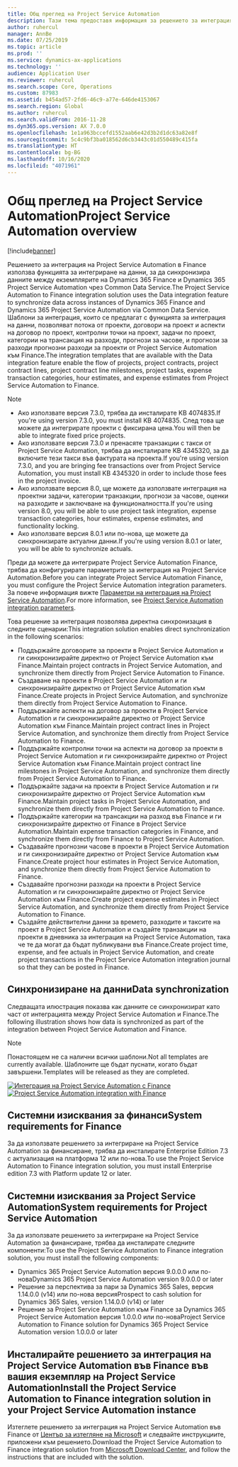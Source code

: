 ```yaml
---
title: Общ преглед на Project Service Automation
description: Тази тема предоставя информация за решението за интеграция на Dynamics 365 Project Service Automation в Dynamics 365 Finance.
author: ruhercul
manager: AnnBe
ms.date: 07/25/2019
ms.topic: article
ms.prod: ''
ms.service: dynamics-ax-applications
ms.technology: ''
audience: Application User
ms.reviewer: ruhercul
ms.search.scope: Core, Operations
ms.custom: 87983
ms.assetid: b454ad57-2fd6-46c9-a77e-646de4153067
ms.search.region: Global
ms.author: ruhercul
ms.search.validFrom: 2016-11-28
ms.dyn365.ops.version: AX 7.0.0
ms.openlocfilehash: 1e1a963bccefd1552aab6e42d3b2d1dc63a82e8f
ms.sourcegitcommit: 5c4c9bf3ba018562d6cb3443c01d550489c415fa
ms.translationtype: HT
ms.contentlocale: bg-BG
ms.lasthandoff: 10/16/2020
ms.locfileid: "4071961"
---
```

# <a name="project-service-automation-overview"></a><span data-ttu-id="faa2d-103">Общ преглед на Project Service Automation</span><span class="sxs-lookup"><span data-stu-id="faa2d-103">Project Service Automation overview</span></span>

[!include[banner](../includes/banner.md)]

<span data-ttu-id="faa2d-104">Решението за интеграция на Project Service Automation в Finance използва функцията за интегриране на данни, за да синхронизира данните между екземплярите на Dynamics 365 Finance и Dynamics 365 Project Service Automation чрез Common Data Service.</span><span class="sxs-lookup"><span data-stu-id="faa2d-104">The Project Service Automation to Finance integration solution uses the Data integration feature to synchronize data across instances of Dynamics 365 Finance and Dynamics 365 Project Service Automation via Common Data Service.</span></span> <span data-ttu-id="faa2d-105">Шаблони за интеграция, които се предлагат с функцията за интеграция на данни, позволяват потока от проекти, договори на проект и аспекти на договор по проект, контролни точки на проект, задачи по проект, категории на трансакция на разходи, прогнози за часове, и прогнози за разходи прогнозни разходи за проекти от Project Service Automation към Finance.</span><span class="sxs-lookup"><span data-stu-id="faa2d-105">The integration templates that are available with the Data integration feature enable the flow of projects, project contracts, project contract lines, project contract line milestones, project tasks, expense transaction categories, hour estimates, and expense estimates from Project Service Automation to Finance.</span></span>

> [!NOTE]
> - <span data-ttu-id="faa2d-106">Ако използвате версия 7.3.0, трябва да инсталирате KB 4074835.</span><span class="sxs-lookup"><span data-stu-id="faa2d-106">If you're using version 7.3.0, you must install KB 4074835.</span></span> <span data-ttu-id="faa2d-107">След това ще можете да интегрирате проекти с фиксирана цена.</span><span class="sxs-lookup"><span data-stu-id="faa2d-107">You will then be able to integrate fixed price projects.</span></span>
> - <span data-ttu-id="faa2d-108">Ако използвате версия 7.3.0 и пренасяте транзакции с такси от Project Service Automation, трябва да инсталирате KB 4345320, за да включите тези такси във фактурата на проекта.</span><span class="sxs-lookup"><span data-stu-id="faa2d-108">If you're using version 7.3.0, and you are bringing fee transactions over from Project Service Automation, you must install KB 4345320 in order to include those fees in the project invoice.</span></span>
> - <span data-ttu-id="faa2d-109">Ако използвате версия 8.0, ще можете да използвате интеграция на проектни задачи, категории транзакции, прогнози за часове, оценки на разходите и заключване на функционалността.</span><span class="sxs-lookup"><span data-stu-id="faa2d-109">If you're using version 8.0, you will be able to use project task integration, expense transaction categories, hour estimates, expense estimates, and functionality locking.</span></span>
> - <span data-ttu-id="faa2d-110">Ако използвате версия 8.0.1 или по-нова, ще можете да синхронизирате актуални данни.</span><span class="sxs-lookup"><span data-stu-id="faa2d-110">If you're using version 8.0.1 or later, you will be able to synchronize actuals.</span></span>

<span data-ttu-id="faa2d-111">Преди да можете да интегрирате Project Service Automation Finance, трябва да конфигурирате параметрите за интеграция на Project Service Automation.</span><span class="sxs-lookup"><span data-stu-id="faa2d-111">Before you can integrate Project Service Automation Finance, you must configure the Project Service Automation integration parameters.</span></span> <span data-ttu-id="faa2d-112">За повече информация вижте [Параметри на интеграция на Project Service Automation](PSA-parameters.md).</span><span class="sxs-lookup"><span data-stu-id="faa2d-112">For more information, see [Project Service Automation integration parameters](PSA-parameters.md).</span></span>

<span data-ttu-id="faa2d-113">Това решение за интеграция позволява директна синхронизация в следните сценарии:</span><span class="sxs-lookup"><span data-stu-id="faa2d-113">This integration solution enables direct synchronization in the following scenarios:</span></span>

- <span data-ttu-id="faa2d-114">Поддържайте договорите за проекти в Project Service Automation и ги синхронизирайте директно от Project Service Automation към Finance.</span><span class="sxs-lookup"><span data-stu-id="faa2d-114">Maintain project contracts in Project Service Automation, and synchronize them directly from Project Service Automation to Finance.</span></span>
- <span data-ttu-id="faa2d-115">Създаване на проекти в Project Service Automation и ги синхронизирайте директно от Project Service Automation към Finance.</span><span class="sxs-lookup"><span data-stu-id="faa2d-115">Create projects in Project Service Automation, and synchronize them directly from Project Service Automation to Finance.</span></span>
- <span data-ttu-id="faa2d-116">Поддържайте аспекти на договор за проекти в Project Service Automation и ги синхронизирайте директно от Project Service Automation към Finance.</span><span class="sxs-lookup"><span data-stu-id="faa2d-116">Maintain project contract lines in Project Service Automation, and synchronize them directly from Project Service Automation to Finance.</span></span>
- <span data-ttu-id="faa2d-117">Поддържайте контролни точки на аспекти на договор за проекти в Project Service Automation и ги синхронизирайте директно от Project Service Automation към Finance.</span><span class="sxs-lookup"><span data-stu-id="faa2d-117">Maintain project contract line milestones in Project Service Automation, and synchronize them directly from Project Service Automation to Finance.</span></span>
- <span data-ttu-id="faa2d-118">Поддържайте задачи на проекти в Project Service Automation и ги синхронизирайте директно от Project Service Automation към Finance.</span><span class="sxs-lookup"><span data-stu-id="faa2d-118">Maintain project tasks in Project Service Automation, and synchronize them directly from Project Service Automation to Finance.</span></span>
- <span data-ttu-id="faa2d-119">Поддържайте категории на трансакции на разход във Finance и ги синхронизирайте директно от Finance в Project Service Automation.</span><span class="sxs-lookup"><span data-stu-id="faa2d-119">Maintain expense transaction categories in Finance, and synchronize them directly from Finance to Project Service Automation.</span></span>
- <span data-ttu-id="faa2d-120">Създавайте прогнозни часове в проекти в Project Service Automation и ги синхронизирайте директно от Project Service Automation към Finance.</span><span class="sxs-lookup"><span data-stu-id="faa2d-120">Create project hour estimates in Project Service Automation, and synchronize them directly from Project Service Automation to Finance.</span></span>
- <span data-ttu-id="faa2d-121">Създавайте прогнозни разходи на проекти в Project Service Automation и ги синхронизирайте директно от Project Service Automation към Finance.</span><span class="sxs-lookup"><span data-stu-id="faa2d-121">Create project expense estimates in Project Service Automation, and synchronize them directly from Project Service Automation to Finance.</span></span>
- <span data-ttu-id="faa2d-122">Създайте действителни данни за времето, разходите и таксите на проект в Project Service Automation и създайте транзакции на проекти в дневника за интеграция на Project Service Automation, така че те да могат да бъдат публикувани във Finance.</span><span class="sxs-lookup"><span data-stu-id="faa2d-122">Create project time, expense, and fee actuals in Project Service Automation, and create project transactions in the Project Service Automation integration journal so that they can be posted in Finance.</span></span>

## <a name="data-synchronization"></a><span data-ttu-id="faa2d-123">Синхронизиране на данни</span><span class="sxs-lookup"><span data-stu-id="faa2d-123">Data synchronization</span></span>

<span data-ttu-id="faa2d-124">Следващата илюстрация показва как данните се синхронизират като част от интеграцията между Project Service Automation и Finance.</span><span class="sxs-lookup"><span data-stu-id="faa2d-124">The following illustration shows how data is synchronized as part of the integration between Project Service Automation and Finance.</span></span>

> [!NOTE]
> <span data-ttu-id="faa2d-125">Понастоящем не са налични всички шаблони.</span><span class="sxs-lookup"><span data-stu-id="faa2d-125">Not all templates are currently available.</span></span> <span data-ttu-id="faa2d-126">Шаблоните ще бъдат пуснати, когато бъдат завършени.</span><span class="sxs-lookup"><span data-stu-id="faa2d-126">Templates will be released as they are completed.</span></span>

<span data-ttu-id="faa2d-127">[![Интеграция на Project Service Automation с Finance](./media/PSA-integration.png)](./media/PSA-integration.png)</span><span class="sxs-lookup"><span data-stu-id="faa2d-127">[![Project Service Automation integration with Finance](./media/PSA-integration.png)](./media/PSA-integration.png)</span></span>

## <a name="system-requirements-for-finance"></a><span data-ttu-id="faa2d-128">Системни изисквания за финанси</span><span class="sxs-lookup"><span data-stu-id="faa2d-128">System requirements for Finance</span></span>

<span data-ttu-id="faa2d-129">За да използвате решението за интегриране на Project Service Automation за финансиране, трябва да инсталирате Enterprise Edition 7.3 с актуализация на платформа 12 или по-нова.</span><span class="sxs-lookup"><span data-stu-id="faa2d-129">To use the Project Service Automation to Finance integration solution, you must install Enterprise edition 7.3 with Platform update 12 or later.</span></span>

## <a name="system-requirements-for-project-service-automation"></a><span data-ttu-id="faa2d-130">Системни изисквания за Project Service Automation</span><span class="sxs-lookup"><span data-stu-id="faa2d-130">System requirements for Project Service Automation</span></span>

<span data-ttu-id="faa2d-131">За да използвате решението за интегриране на Project Service Automation за финансиране, трябва да инсталирате следните компоненти:</span><span class="sxs-lookup"><span data-stu-id="faa2d-131">To use the Project Service Automation to Finance integration solution, you must install the following components:</span></span>

- <span data-ttu-id="faa2d-132">Dynamics 365 Project Service Automation версия 9.0.0.0 или по-нова</span><span class="sxs-lookup"><span data-stu-id="faa2d-132">Dynamics 365 Project Service Automation version 9.0.0.0 or later</span></span>
- <span data-ttu-id="faa2d-133">Решение за перспектива за пари за Dynamics 365 Sales, версия 1.14.0.0 (v14) или по-нова версия</span><span class="sxs-lookup"><span data-stu-id="faa2d-133">Prospect to cash solution for Dynamics 365 Sales, version 1.14.0.0 (v14) or later</span></span>
- <span data-ttu-id="faa2d-134">Решение за Project Service Automation към Finance за Dynamics 365 Project Service Automation версия 1.0.0.0 или по-нова</span><span class="sxs-lookup"><span data-stu-id="faa2d-134">Project Service Automation to Finance solution for Dynamics 365 Project Service Automation version 1.0.0.0 or later</span></span>

## <a name="install-the-project-service-automation-to-finance-integration-solution-in-your-project-service-automation-instance"></a><span data-ttu-id="faa2d-135">Инсталирайте решението за интеграция на Project Service Automation във Finance във вашия екземпляр на Project Service Automation</span><span class="sxs-lookup"><span data-stu-id="faa2d-135">Install the Project Service Automation to Finance integration solution in your Project Service Automation instance</span></span>

<span data-ttu-id="faa2d-136">Изтеглете решението за интеграция на Project Service Automation във Finance от [Център за изтегляне на Microsoft](https://www.microsoft.com/download/details.aspx?id=57016) и следвайте инструкциите, приложени към решението.</span><span class="sxs-lookup"><span data-stu-id="faa2d-136">Download the Project Service Automation to Finance integration solution from [Microsoft Download Center](https://www.microsoft.com/download/details.aspx?id=57016), and follow the instructions that are included with the solution.</span></span>
